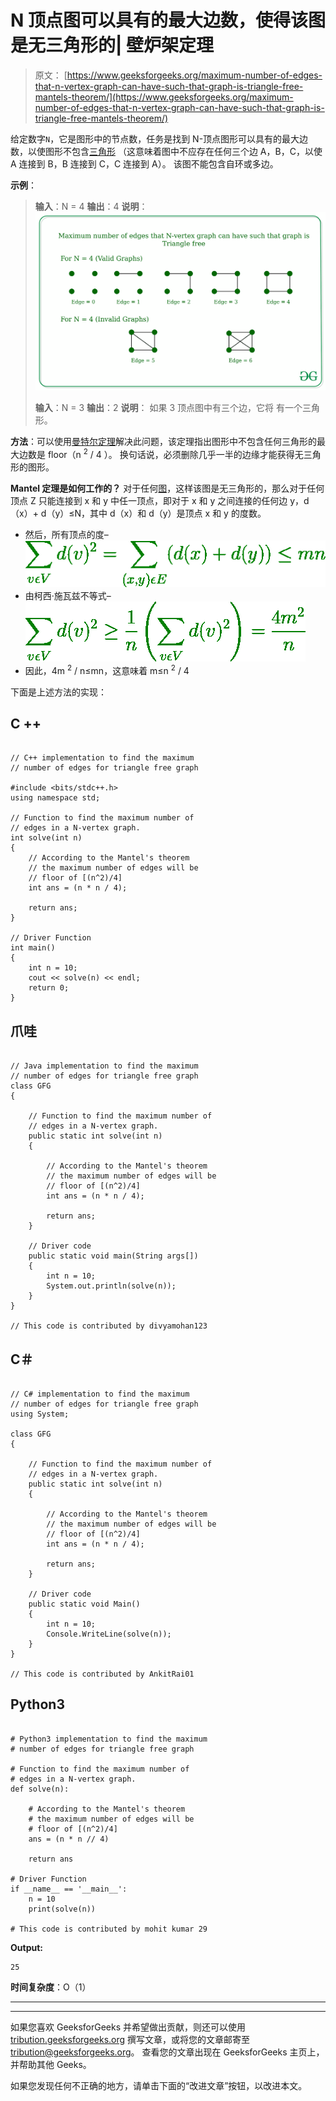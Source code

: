 # N 顶点图可以具有的最大边数，使得该图是无三角形的| 壁炉架定理

> 原文： [https://www.geeksforgeeks.org/maximum-number-of-edges-that-n-vertex-graph-can-have-such-that-graph-is-triangle-free-mantels-theorem/](https://www.geeksforgeeks.org/maximum-number-of-edges-that-n-vertex-graph-can-have-such-that-graph-is-triangle-free-mantels-theorem/)

给定数字`N`，它是图形中的节点数，任务是找到 N-顶点图形可以具有的最大边数，以使图形不包含[三角形](https://en.wikipedia.org/wiki/Triangle-free_graph) （这意味着图中不应存在任何三个边 A，B，C，以使 A 连接到 B，B 连接到 C，C 连接到 A）。 该图不能包含自环或多边。

**示例**：

> **输入**：N = 4
> **输出**：4
> **说明**：
> [![](img/492d1904741b98df75f4cd3567141462.png)](https://media.geeksforgeeks.org/wp-content/cdn-uploads/20200227123317/Untitled-Diagram45.jpg)
> 
> **输入**：N = 3
> **输出**：2
> **说明**：
> 如果 3 顶点图中有三个边，它将 有一个三角形。

**方法**：可以使用[曼特尔定理](https://en.wikipedia.org/wiki/Tur%C3%A1n%27s_theorem#Mantel's_theorem)解决此问题，该定理指出图形中不包含任何三角形的最大边数是 floor（n <sup>2</sup> / 4 ）。 换句话说，必须删除几乎一半的边缘才能获得无三角形的图形。

**Mantel 定理是如何工作的？**
对于任何[图](https://www.geeksforgeeks.org/graph-and-its-representations/)，这样该图是无三角形的，那么对于任何顶点 Z 只能连接到 x 和 y 中任一顶点，即对于 x 和 y 之间连接的任何边 y，d（x）+ d（y）≤N，其中 d（x）和 d（y）是顶点 x 和 y 的度数。

*   然后，所有顶点的度–
    [![](img/03a92baf62d8877e126c263ee2da8f21.png)](https://media.geeksforgeeks.org/wp-content/cdn-uploads/20200227132722/CodeCogsEqn7.png)
*   由柯西·施瓦兹不等式–
    [![](img/bfe0a0bd9d61e34ce7976009bc74280b.png)](https://media.geeksforgeeks.org/wp-content/cdn-uploads/20200227133814/CodeCogsEqn17.png)
*   因此，4m <sup>2</sup> / n≤mn，这意味着 m≤n <sup>2</sup> / 4

下面是上述方法的实现：

## C ++

```

// C++ implementation to find the maximum 
// number of edges for triangle free graph 

#include <bits/stdc++.h> 
using namespace std; 

// Function to find the maximum number of 
// edges in a N-vertex graph. 
int solve(int n) 
{ 
    // According to the Mantel's theorem 
    // the maximum number of edges will be 
    // floor of [(n^2)/4] 
    int ans = (n * n / 4); 

    return ans; 
} 

// Driver Function 
int main() 
{ 
    int n = 10; 
    cout << solve(n) << endl; 
    return 0; 
} 

```

## 爪哇

```

// Java implementation to find the maximum  
// number of edges for triangle free graph  
class GFG  
{  

    // Function to find the maximum number of  
    // edges in a N-vertex graph.  
    public static int solve(int n)  
    { 

        // According to the Mantel's theorem  
        // the maximum number of edges will be  
        // floor of [(n^2)/4]  
        int ans = (n * n / 4);  

        return ans;  
    }  

    // Driver code 
    public static void main(String args[]) 
    {  
        int n = 10;  
        System.out.println(solve(n));  
    }  
} 

// This code is contributed by divyamohan123 

```

## C＃

```

// C# implementation to find the maximum  
// number of edges for triangle free graph  
using System; 

class GFG  
{  

    // Function to find the maximum number of  
    // edges in a N-vertex graph.  
    public static int solve(int n)  
    { 

        // According to the Mantel's theorem  
        // the maximum number of edges will be  
        // floor of [(n^2)/4]  
        int ans = (n * n / 4);  

        return ans;  
    }  

    // Driver code 
    public static void Main() 
    {  
        int n = 10;  
        Console.WriteLine(solve(n));  
    }  
} 

// This code is contributed by AnkitRai01 

```

## Python3

```

# Python3 implementation to find the maximum 
# number of edges for triangle free graph 

# Function to find the maximum number of 
# edges in a N-vertex graph. 
def solve(n): 

    # According to the Mantel's theorem 
    # the maximum number of edges will be 
    # floor of [(n^2)/4] 
    ans = (n * n // 4) 

    return ans 

# Driver Function 
if __name__ == '__main__': 
    n = 10
    print(solve(n)) 

# This code is contributed by mohit kumar 29 

```

**Output:**

```
25

```

**时间复杂度**：O（1）



* * *

* * *

如果您喜欢 GeeksforGeeks 并希望做出贡献，则还可以使用 [tribution.geeksforgeeks.org](https://contribute.geeksforgeeks.org/) 撰写文章，或将您的文章邮寄至 tribution@geeksforgeeks.org。 查看您的文章出现在 GeeksforGeeks 主页上，并帮助其他 Geeks。

如果您发现任何不正确的地方，请单击下面的“改进文章”按钮，以改进本文。
